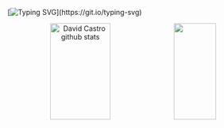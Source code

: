 [![Typing SVG](https://readme-typing-svg.herokuapp.com/?color=FFFFFF&size=35&center=true&vCenter=true&width=1000&lines=Hello!+My+name+is+David+Castro!)](https://git.io/typing-svg)

<div align="center">  
  <img width="49%" height="195px" src="https://github-readme-stats.vercel.app/api?username=davideaded&show_icons=true&count_private=true&hide_border=true&title_color=00bfbf&icon_color=00bfbf&text_color=c9d1d9&bg_color=0d1117" alt="David Castro github stats" />
  <img width="41%" height="195px" src="https://github-readme-stats.vercel.app/api/top-langs/?username=davideaded&layout=compact&hide_border=true&title_color=00bfbf&text_color=00bfbf&bg_color=0d1117"/>

